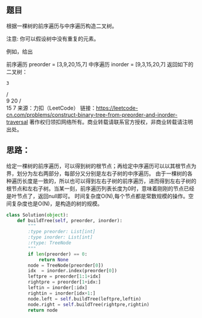 ## 题目
根据一棵树的前序遍历与中序遍历构造二叉树。

注意:
你可以假设树中没有重复的元素。

例如，给出

前序遍历 preorder = [3,9,20,15,7]
中序遍历 inorder = [9,3,15,20,7]
返回如下的二叉树：

    3
   / \
  9  20
    /  \
   15   7
来源：力扣（LeetCode）
链接：https://leetcode-cn.com/problems/construct-binary-tree-from-preorder-and-inorder-traversal
著作权归领扣网络所有。商业转载请联系官方授权，非商业转载请注明出处。

## 思路：
给定一棵树的前序遍历，可以得到树的根节点；再给定中序遍历可以以其根节点为界，划分为左右两部分，每部分又分别是左右子树的中序遍历。
由于一棵树的各种遍历长度是一致的，所以也可以得到左右子树的前序遍历，进而得到左右子树的根节点和左右子树。当某一刻，前序遍历列表长度为0时，意味着刚刚的节点已经是叶节点了，返回null即可。
时间复杂度O(N),每个节点都是常数规模的操作。空间复杂度也是O(N)，是构造的树的规模。
```python
class Solution(object):
    def buildTree(self, preorder, inorder):
        """
        :type preorder: List[int]
        :type inorder: List[int]
        :rtype: TreeNode
        """
        if len(preorder) == 0:
            return None
        node = TreeNode(preorder[0])
        idx  = inorder.index(preorder[0])
        leftpre = preorder[1:1+idx]
        rightpre = preorder[1+idx:]
        leftin = inorder[:idx]
        rightin = inorder[idx+1:]
        node.left = self.buildTree(leftpre,leftin)
        node.right = self.buildTree(rightpre,rightin)
        return node
```
